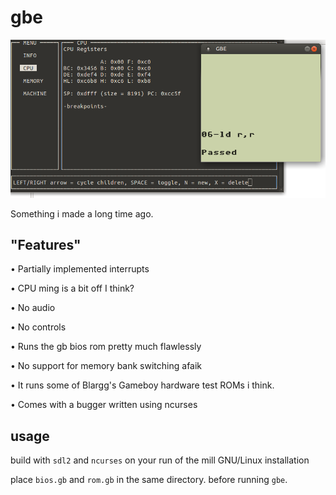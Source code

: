 # gbe

![picture](https://github.com/mokyu/gbe/blob/master/img/shot.png?raw=true)

Something i made a long time ago.

## "Features"
• Partially implemented interrupts

• CPU ming is a bit off I think?

• No audio

• No controls

• Runs the gb bios rom pretty much flawlessly

• No support for memory bank switching afaik

• It runs some of Blargg's Gameboy hardware test ROMs i think.

• Comes with a bugger written using ncurses

## usage

build with `sdl2` and `ncurses` on your run of the mill GNU/Linux installation

place `bios.gb` and `rom.gb` in the same directory. before running `gbe`.
